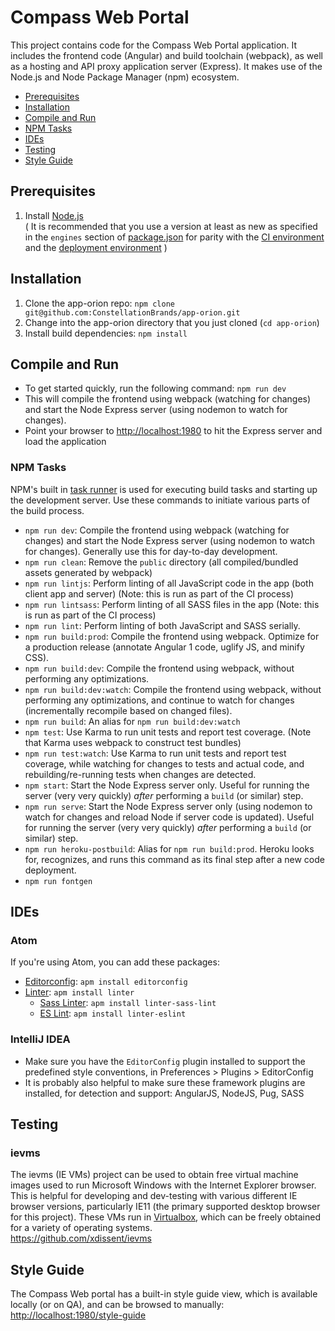 # Compass Web Portal
This project contains code for the Compass Web Portal application. It includes the frontend code (Angular) and build toolchain (webpack), as well as a hosting and API proxy application server (Express). It makes use of the Node.js and Node Package Manager (npm) ecosystem.  
- [Prerequisites](#prerequisites)
- [Installation](#installation)
- [Compile and Run](#compile-and-run)
- [NPM Tasks](#npm-tasks)
- [IDEs](#ides)
- [Testing](#testing)
- [Style Guide](#style-guide)

## Prerequisites
1. Install [Node.js](https://docs.npmjs.com/getting-started/installing-node)  
( It is recommended that you use a version at least as new as specified in the `engines` section of [package.json](../blob/develop/package.json) for parity with the [CI environment](https://circleci.com/gh/ConstellationBrands/app-orion) and the [deployment environment](https://dashboard.heroku.com/pipelines/30ba816e-b652-4ca7-aed5-4a95a884d086) )  

## Installation
1. Clone the app-orion repo: `npm clone git@github.com:ConstellationBrands/app-orion.git`
2. Change into the app-orion directory that you just cloned (`cd app-orion`)
3. Install build dependencies: `npm install`

## Compile and Run
- To get started quickly, run the following command: `npm run dev`
- This will compile the frontend using webpack (watching for changes) and start the Node Express server (using nodemon to watch for changes).  
- Point your browser to [http://localhost:1980](http://localhost:1980) to hit the Express server and load the application 

### NPM Tasks
NPM's built in [task runner](https://docs.npmjs.com/cli/run-script) is used for executing build tasks and starting up the development server. Use these commands to initiate various parts of the build process.

- `npm run dev`: Compile the frontend using webpack (watching for changes) and start the Node Express server (using nodemon to watch for changes). Generally use this for day-to-day development.  
- `npm run clean`: Remove the `public` directory (all compiled/bundled assets generated by webpack)
- `npm run lintjs`: Perform linting of all JavaScript code in the app (both client app and server) (Note: this is run as part of the CI process)
- `npm run lintsass`: Perform linting of all SASS files in the app (Note: this is run as part of the CI process)
- `npm run lint`: Perform linting of both JavaScript and SASS serially.
- `npm run build:prod`: Compile the frontend using webpack. Optimize for a production release (annotate Angular 1 code, uglify JS, and minify CSS).
- `npm run build:dev`: Compile the frontend using webpack, without performing any optimizations.
- `npm run build:dev:watch`: Compile the frontend using webpack, without performing any optimizations, and continue to watch for changes (incrementally recompile based on changed files).
- `npm run build`: An alias for `npm run build:dev:watch`
- `npm test`: Use Karma to run unit tests and report test coverage. (Note that Karma uses webpack to construct test bundles)
- `npm run test:watch`: Use Karma to run unit tests and report test coverage, while watching for changes to tests and actual code, and rebuilding/re-running tests when changes are detected.
- `npm start`: Start the Node Express server only. Useful for running the server (very very quickly) *after* performing a `build` (or similar) step.
- `npm run serve`: Start the Node Express server only (using nodemon to watch for changes and reload Node if server code is updated). Useful for running the server (very very quickly) *after* performing a `build` (or similar) step.
- `npm run heroku-postbuild`: Alias for `npm run build:prod`. Heroku looks for, recognizes, and runs this command as its final step after a new code deployment.
- `npm run fontgen`

## IDEs

### Atom
If you're using Atom, you can add these packages:
- [Editorconfig](https://atom.io/packages/editorconfig): `apm install editorconfig`
- [Linter](https://atom.io/packages/linter): `apm install linter`
  - [Sass Linter](https://atom.io/packages/linter-sass-lint): `apm install linter-sass-lint`
  - [ES Lint](https://atom.io/packages/linter-eslint): `apm install linter-eslint`

### IntelliJ IDEA
 - Make sure you have the `EditorConfig` plugin installed to support the predefined style conventions, in Preferences > Plugins > EditorConfig
 - It is probably also helpful to make sure these framework plugins are installed, for detection and support: AngularJS, NodeJS, Pug, SASS  

## Testing

### ievms  
The ievms (IE VMs) project can be used to obtain free virtual machine images used to run Microsoft Windows with the Internet Explorer browser. This is helpful for developing and dev-testing with various different IE browser versions, particularly IE11 (the primary supported desktop browser for this project). These VMs run in [Virtualbox](https://www.virtualbox.org/), which can be freely obtained for a variety of operating systems.  
https://github.com/xdissent/ievms  

## Style Guide
The Compass Web portal has a built-in style guide view, which is available locally (or on QA), and can be browsed to manually:  
[http://localhost:1980/style-guide](http://localhost:1980/style-guide) 
